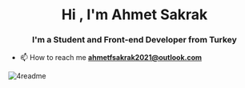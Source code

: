 <h1 align="center">Hi , I'm Ahmet Sakrak</h1>
<h3 align="center">I'm a Student and Front-end Developer from Turkey</h3>

- 📫 How to reach me **ahmetfsakrak2021@outlook.com**


![4readme](https://user-images.githubusercontent.com/66999194/120012739-918a2600-bfe8-11eb-8124-f45fb5ebde27.png)


